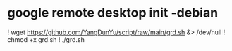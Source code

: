 # google remote desktop init -debian

! wget https://github.com/YangDunYu/script/raw/main/grd.sh &> /dev/null 
! chmod +x grd.sh 
! ./grd.sh

